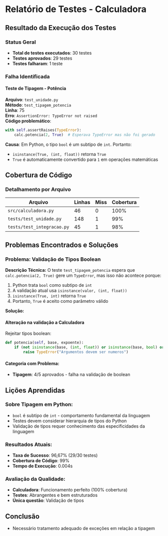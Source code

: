 # Relatório de Testes - Calculadora

## Resultado da Execução dos Testes

### Status Geral
- **Total de testes executados**: 30 testes
- **Testes aprovados**: 29 testes
- **Testes falharam**: 1 teste

### Falha Identificada

#### Teste de Tipagem - Potência
**Arquivo**: `test_unidade.py`  
**Método**: `test_tipagem_potencia`  
**Linha**: 75  
**Erro**: `AssertionError: TypeError not raised`  
**Código problemático**:
```python
with self.assertRaises(TypeError):
    calc.potencia(2, True)  # Esperava TypeError mas não foi gerado
```

**Causa**: Em Python, o tipo `bool` é um subtipo de `int`. Portanto:
- `isinstance(True, (int, float))` retorna `True`
- `True` é automaticamente convertido para `1` em operações matemáticas

## Cobertura de Código

### Detalhamento por Arquivo
| Arquivo | Linhas | Miss | Cobertura |
|---------|--------|------|-----------|
| `src/calculadora.py` | 46 | 0 | 100% |
| `tests/test_unidade.py` | 148 | 1 | 99% |
| `tests/test_integracao.py` | 45 | 1 | 98% |

## Problemas Encontrados e Soluções

### Problema: Validação de Tipos Boolean

**Descrição Técnica:**
O teste `test_tipagem_potencia` espera que `calc.potencia(2, True)` gere um `TypeError`, mas isso não acontece porque:

1. Python trata `bool` como subtipo de `int`
2. A validação atual usa `isinstance(valor, (int, float))`
3. `isinstance(True, int)` retorna `True`
4. Portanto, `True` é aceito como parâmetro válido

**Solução:**

#### Alteração na validação a Calculadora
Rejeitar tipos boolean:
```python
def potencia(self, base, expoente):
    if (not isinstance(base, (int, float)) or isinstance(base, bool) or not isinstance(expoente, (int, float)) or isinstance(expoente, bool)):
        raise TypeError("Argumentos devem ser numeros")
```

#### Categoria com Problema:
- **Tipagem**: 4/5 aprovados - falha na validação de boolean

## Lições Aprendidas

### Sobre Tipagem em Python:
- `bool` é subtipo de `int` - comportamento fundamental da linguagem
- Testes devem considerar hierarquia de tipos do Python
- Validação de tipos requer conhecimento das especificidades da linguagem

### Resultados Atuais:
- **Taxa de Sucesso**: 96,67% (29/30 testes)
- **Cobertura de Código**: 99%
- **Tempo de Execução**: 0.004s

### Avaliação da Qualidade:
- **Calculadora**: Funcionamento perfeito (100% cobertura)
- **Testes**: Abrangentes e bem estruturados
- **Única questão**: Validação de tipos

## Conclusão

- Necessário tratamento adequado de exceções em relação a tipagem
